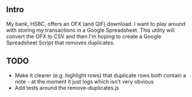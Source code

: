 ## Intro

My bank, HSBC, offers an OFX (and QIF) download.  I want to play around with storing my transactions in a Google Spreadsheet.  This utility will convert the OFX to CSV and then I'm hoping to create a Google Spreadsheet Script that removes duplicates.

## TODO

* Make it clearer (e.g. highlight rows) that duplicate rows both contain a note - at the moment it just logs which isn't very obvious
* Add tests around the remove-duplicates.js